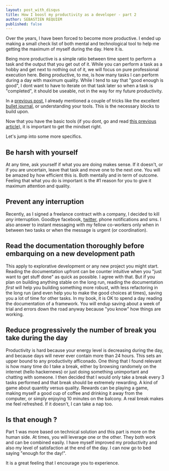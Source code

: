 ```yaml
---
layout: post_with_disqus
title: How I boost my productivity as a developer - part 2
author: SEBASTIEN REQUIEM
published: false
---
```


<p class="intro">Over the years, I have been forced to become more productive. I ended up making a small check list of both mental and technological tool to help me getting the maximum of myself during the day. Here it is.</p>

Being more productive is a simple ratio between time spent to perform a task and the output that you get out of it. While you can perform a task as a hobby and get next to nothing out of it, we will focus on pure professional execution here. Being productive, to me, is how many tasks I can perform during a day with maximum quality. While I tend to say that "good enough is good", I dont want to have to iterate on that task later so when a task is "completed", it should be useable, not in the way for my future productivity.

In a [previous post](http://sebastien.requiem.fr/2014/02/01/how-i-boost-my-productivity-as-a-developer.html), I already mentioned a couple of tricks like the excellent [bullet journal](http://bulletjournal.com), or understanding your tools. This is the necessary blocks to build upon.

Now that you have the basic tools (if you dont, go and read [this previous article](http://sebastien.requiem.fr/2014/02/01/how-i-boost-my-productivity-as-a-developer.html)), it is important to get the mindset right.

Let's jump into some more specifics.

## Be harsh with yourself ##

At any time, ask yourself if what you are doing makes sense. If it doesn't, or if you are uncertain, leave that task and move one to the next one. You will be amazed by how efficient this is. Both mentally and in term of outcome. Feeling that what you do is important is the #1 reason for you to give it maximum attention and quality.

## Prevent any interruption ##

Recently, as I signed a freelance contract with a company, I decided to kill _any_ interruption. Goodbye facebook, [twitter](http://twitter.com/kiddouk), phone notifications and sms. I also answer to instant messaging with my fellow co-workers only when in between two tasks or when the message is urgent (or coordination).

## Read the documentation thoroughly before embarquing on a new development path ##

This apply to explorative development or any new project you might start. Reading the documentation upfront can be counter intuitive when you "just want to get stuff done" as quick as possible. I agree with that. But if you plan on building anything stable on the long run, reading the documentation _first_ will help you building something more robust, with less refactoring in the long run (and even help you to make the good choices at times), saving you a lot of time for other tasks. In my book, it is OK to spend a day reading the documentation of a framework. You will endup saving about a week of trial and errors down the road anyway because "you know" how things are working.

## Reduce progressively the number of break you take during the day ##

Productivity is hard because your energy level is decreasing during the day, and because days will never ever contain more than 24 hours. This sets an upper bound to any productivity afficonado. One thing that I found relevant is how many time do I take a break, either by browsing randomely on the internet (hello hackernews) or just doing something unimportant and chatting with someone. I then decided that I would only take a break every 3 tasks performed and that break should be extremely rewarding. A kind of game about quantity versus quality. Rewards can be playing a game, making myself a good cup of coffee and drinking it away from the computer, or simply enjoying 10 minutes on the balcony. A real break makes me feel refreshed. If it doesn't, I can take a nap too.

## Is that enough ? ##

Part 1 was more based on technical solution and this part is more on the human side. At times, you will leverage one or the other. They both work and can be combined easily. I have myself improved my productivity and also my level of satisfaction at the end of the day. I can now go to bed saying "enough for the day!".

It is a great feeling that I encourage you to experience.

